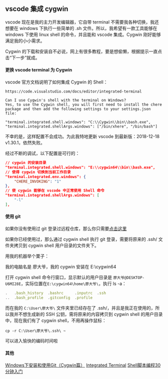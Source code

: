 ## vscode 集成 cygwin

vscode 现在是我的主力开发编辑器，它自带 terminal 不需要我各种切换，我还想要在 windows 下执行一些简单的 .sh 文件。所以，我希望有一款工具能够在 windows 下使用 linux shell 的命令，并且能和 vscode 集成。Cygwin 刚好能够满足我的小小需求。

Cygwin 的下载和安装自不必说，网上有很多教程，要是想偷懒，根据提示一直点击“下一步”就成。

#### 更换 vscode terminal 为 Cygwin
vscode 官方文档说明了如何集成 Cygwin 的 Shell：
````
https://code.visualstudio.com/docs/editor/integrated-terminal

Can I use Cygwin's shell with the terminal on Windows?
Yes, to use the Cygwin shell, you will first need to install the chere package and then add the following settings to your settings.json file:

"terminal.integrated.shell.windows": "C:\\Cygwin\\bin\\bash.exe",
"terminal.integrated.shellArgs.windows": ["/bin/xhere", "/bin/bash"]
````
不幸的是，这样配置不会成功。为此我特地更新 vscode 到最新版：2018-12-18 v1.30.1，依然失败。

经过不断的调试，以下配置是可行的：
````json
// cygwin 的安装目录
"terminal.integrated.shell.windows": "E:\\cygwin64\\bin\\bash.exe",
// 使得 cygwin 切换到当前工作目录
"terminal.integrated.env.windows": {
    "CHERE_INVOKING": "1"
},
// 使 cygwin 能够在 vscode 中正常使用 Shell 命令
"terminal.integrated.shellArgs.windows": [
    "-l"
],
````

#### 使用 git
如果你没有使用过 git 登录过远程仓库，那么你只需要[点击这里](https://git-scm.com/book/zh/v1/%E6%9C%8D%E5%8A%A1%E5%99%A8%E4%B8%8A%E7%9A%84-Git-%E7%94%9F%E6%88%90-SSH-%E5%85%AC%E9%92%A5)

如果你已经使用过，那么通过 cygwin shell 执行 git 登录，需要将原来的 .ssh/ 文件夹拷贝到 cygwin shell 用户目录的文件夹下。

用我的机器举个栗子：

我的电脑名是 廖大爷，我的 cygwin 安装在 E:\cygwin64

打开 cygwin shell 命令行窗口，显示默认的用户目录是 `廖大爷@DESKTOP-U6MI28E`，实际位置在`E:\cygwin64\home\廖大爷\`，执行 ls -a：
````js
.   .bash_history  .bashrc     .inputrc  .ssh
..  .bash_profile  .gitconfig  .profile
````
而在我的 `C:\User\廖大爷\` 文件夹里已经存在了 .ssh/，并且是我正在使用的，所以我并不想生成新的 SSH 公钥，需将原来的内容拷贝到 cygwin shell 的用户目录中，现在我们有了 cygwin shell，不用再操作鼠标：
````
cp -r C:\User\廖大爷\.ssh\ ~
````
可以进入愉快的编码时间啦


#### 其他
[Windows下安装和使用Git（Cygwin篇）](https://gotgit.readthedocs.io/en/latest/01-meet-git/050-install-on-windows-cygwin.html)
[Integrated Terminal](https://code.visualstudio.com/docs/editor/integrated-terminal)
[Shell脚本编程30分钟入门](https://github.com/qinjx/30min_guides/blob/master/shell.md)